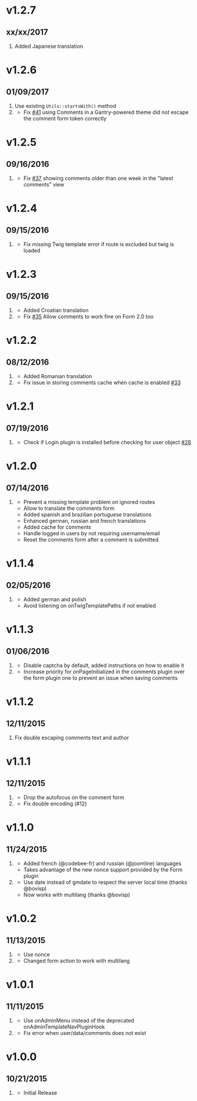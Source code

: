 # v1.2.7
## xx/xx/2017

1. [](#improved)
    Added Japanese translation

# v1.2.6
## 01/09/2017

1. [](#improved)
    Use existing `Utils::startsWith()` method
1. [](#bugfix)
    * Fix [#41](https://github.com/getgrav/grav-plugin-comments/issues/41) using Comments in a Gantry-powered theme did not escape the comment form token correctly

# v1.2.5
## 09/16/2016

1. [](#bugfix)
    * Fix [#37](https://github.com/getgrav/grav-plugin-comments/issues/37) showing comments older than one week in the "latest comments" view

# v1.2.4
## 09/15/2016

1. [](#bugfix)
    * Fix missing Twig template error if route is excluded but twig is loaded

# v1.2.3
## 09/15/2016

1. [](#improved)
    * Added Croatian translation
1. [](#bugfix)
    * Fix [#35](https://github.com/getgrav/grav-plugin-comments/issues/35) Allow comments to work fine on Form 2.0 too

# v1.2.2
## 08/12/2016

1. [](#improved)
    * Added Romanian translation
1. [](#bugfix)
    * Fix issue in storing comments cache when cache is enabled [#33](https://github.com/getgrav/grav-plugin-comments/issues/33)

# v1.2.1
## 07/19/2016

1. [](#bugfix)
    * Check if Login plugin is installed before checking for user object [#28](https://github.com/getgrav/grav-plugin-comments/issues/28)

# v1.2.0
## 07/14/2016

1. [](#improved)
    * Prevent a missing template problem on ignored routes
    * Allow to translate the comments form
    * Added spanish and brazilian portuguese translations
    * Enhanced german, russian and french translations
    * Added cache for comments
    * Handle logged in users by not requiring username/email
    * Reset the comments form after a comment is submitted

# v1.1.4
## 02/05/2016

1. [](#improved)
    * Added german and polish
    * Avoid listening on onTwigTemplatePaths if not enabled

# v1.1.3
## 01/06/2016

1. [](#improved)
    * Disable captcha by default, added instructions on how to enable it
1. [](#bugfix)
    * Increase priority for onPageInitialized in the comments plugin over the form plugin one to prevent an issue when saving comments

# v1.1.2
## 12/11/2015

1. [](#improved)
    Fix double escaping comments text and author

# v1.1.1
## 12/11/2015

1. [](#improved)
    * Drop the autofocus on the comment form
1. [](#bugfix)
    * Fix double encoding (#12)

# v1.1.0
## 11/24/2015

1. [](#new)
    * Added french (@codebee-fr) and russian (@joomline) languages
    * Takes advantage of the new nonce support provided by the Form plugin
1. [](#improved)
    * Use date instead of gmdate to respect the server local time (thanks @bovisp)
    * Now works with multilang (thanks @bovisp)


# v1.0.2
## 11/13/2015

1. [](#improved)
    * Use nonce
1. [](#improved)
    * Changed form action to work with multilang

# v1.0.1
## 11/11/2015

1. [](#improved)
    * Use onAdminMenu instead of the deprecated onAdminTemplateNavPluginHook
1. [](#bugfix)
    * Fix error when user/data/comments does not exist


# v1.0.0
## 10/21/2015

1. [](#new)
    * Initial Release
